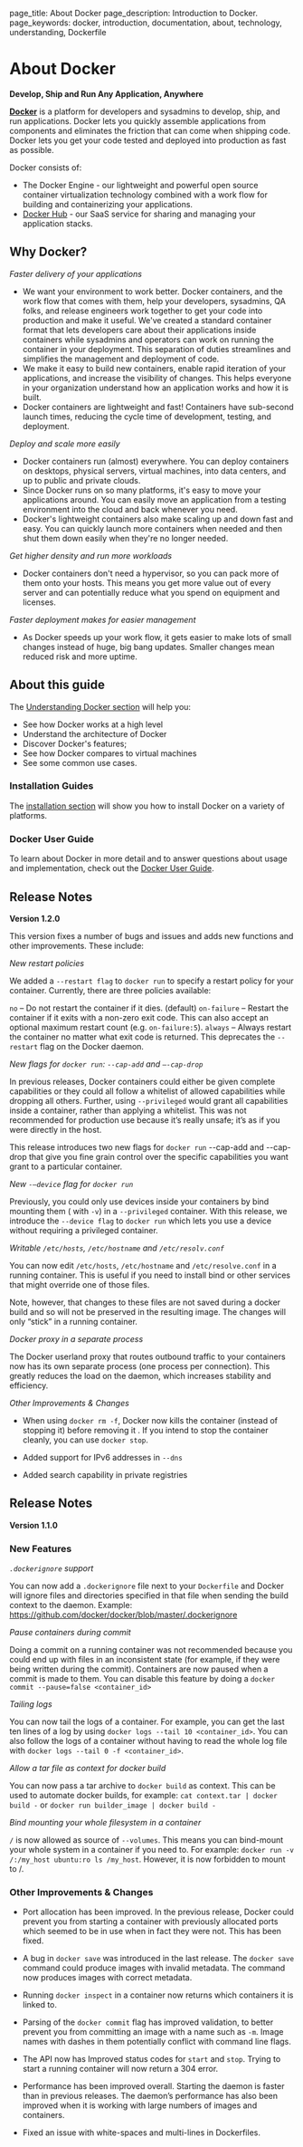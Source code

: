 page_title: About Docker
page_description: Introduction to Docker.
page_keywords: docker, introduction, documentation, about, technology, understanding, Dockerfile

# About Docker

**Develop, Ship and Run Any Application, Anywhere**

[**Docker**](https://www.docker.com) is a platform for developers and sysadmins
to develop, ship, and run applications.  Docker lets you quickly assemble
applications from components and eliminates the friction that can come when
shipping code. Docker lets you get your code tested and deployed into production
as fast as possible.

Docker consists of:

* The Docker Engine - our lightweight and powerful open source container
  virtualization technology combined with a work flow for building
  and containerizing your applications.
* [Docker Hub](https://hub.docker.com) - our SaaS service for
  sharing and managing your application stacks.

## Why Docker?

*Faster delivery of your applications*

* We want your environment to work better. Docker containers,
      and the work flow that comes with them, help your developers,
      sysadmins, QA folks, and release engineers work together to get your code
      into production and make it useful. We've created a standard
      container format that lets developers care about their applications
      inside containers while sysadmins and operators can work on running the
      container in your deployment. This separation of duties streamlines and
      simplifies the management and deployment of code.
* We make it easy to build new containers, enable rapid iteration of
      your applications, and increase the visibility of changes. This
      helps everyone in your organization understand how an application works
      and how it is built.
* Docker containers are lightweight and fast! Containers have
      sub-second launch times, reducing the cycle
      time of development, testing, and deployment.

*Deploy and scale more easily*

* Docker containers run (almost) everywhere. You can deploy
      containers on desktops, physical servers, virtual machines, into
      data centers, and up to public and private clouds.
* Since Docker runs on so many platforms, it's easy to move your
      applications around. You can easily move an application from a
      testing environment into the cloud and back whenever you need.
* Docker's lightweight containers also make scaling up and
      down fast and easy. You can quickly launch more containers when
      needed and then shut them down easily when they're no longer needed.

*Get higher density and run more workloads*

* Docker containers don't need a hypervisor, so you can pack more of
      them onto your hosts. This means you get more value out of every
      server and can potentially reduce what you spend on equipment and
      licenses.

*Faster deployment makes for easier management*

* As Docker speeds up your work flow, it gets easier to make lots
      of small changes instead of huge, big bang updates. Smaller
      changes mean reduced risk and more uptime.

## About this guide

The [Understanding Docker section](introduction/understanding-docker.md) will help you:

 - See how Docker works at a high level
 - Understand the architecture of Docker
 - Discover Docker's features;
 - See how Docker compares to virtual machines
 - See some common use cases.

### Installation Guides

The [installation section](/installation/#installation) will show you how to install
Docker on a variety of platforms.


### Docker User Guide

To learn about Docker in more detail and to answer questions about usage and
implementation, check out the [Docker User Guide](/userguide/).

## Release Notes

**Version 1.2.0**

This version fixes a number of bugs and issues and adds new functions and other
improvements. These include:

*New restart policies*

We added a `--restart flag` to `docker run` to specify a restart policy for your
container. Currently, there are three policies available:

`no` – Do not restart the container if it dies. (default)
`on-failure` – Restart the container if it exits with a non-zero exit code.
This can also accept an optional maximum restart count (e.g. `on-failure:5`).
`always` – Always restart the container no matter what exit code is returned.
This deprecates the `--restart` flag on the Docker daemon.

*New flags for `docker run`: `--cap-add` and `–-cap-drop`*

In previous releases, Docker containers could either be given complete capabilities or
they could all follow a whitelist of allowed capabilities while dropping all others.
Further, using `--privileged` would grant all capabilities inside a container, rather than
applying a whitelist. This was not recommended for production use because it’s really
unsafe; it’s as if you were directly in the host.

This release introduces two new flags for `docker run` --cap-add and --cap-drop that give
you fine grain control over the specific capabilities you want grant to a particular
container.

*New `-–device` flag for `docker run`*

Previously, you could only use devices inside your containers by bind mounting them ( with
`-v`) in a `--privileged` container. With this release, we introduce the `--device flag`
to `docker run` which lets you use a device without requiring a privileged container.


*Writable `/etc/hosts`, `/etc/hostname` and `/etc/resolv.conf`*

You can now edit `/etc/hosts`, `/etc/hostname` and `/etc/resolve.conf` in a running
container. This is useful if you need to install bind or other services that might
override one of those files.

Note, however, that changes to these files are not saved during a docker build and so will
not be preserved in the resulting image. The changes will only “stick” in a running
container.

*Docker proxy in a separate process*

The Docker userland proxy that routes outbound traffic to your containers now has its own
separate process (one process per connection). This greatly reduces the load on the
daemon, which increases stability and efficiency.

*Other Improvements & Changes*

* When using `docker rm -f`, Docker now kills the container (instead of stopping it) before removing it . If you intend to stop the container cleanly, you can use `docker stop`.

* Added support for IPv6 addresses in `--dns`

* Added search capability in private registries

## Release Notes

<b>Version 1.1.0</b>

### New Features

*`.dockerignore` support*

You can now add a `.dockerignore` file next to your `Dockerfile` and Docker will ignore files and directories specified in that file when sending the build context to the daemon. 
Example: https://github.com/docker/docker/blob/master/.dockerignore

*Pause containers during commit*

Doing a commit on a running container was not recommended because you could end up with files in an inconsistent state (for example, if they were being written during the commit). Containers are now paused when a commit is made to them.
You can disable this feature by doing a `docker commit --pause=false <container_id>`

*Tailing logs*

You can now tail the logs of a container. For example, you can get the last ten lines of a log by using `docker logs --tail 10 <container_id>`. You can also follow the logs of a container without having to read the whole log file with `docker logs --tail 0 -f <container_id>`.

*Allow a tar file as context for docker build*

You can now pass a tar archive to `docker build` as context. This can be used to automate docker builds, for example: `cat context.tar | docker build -` or `docker run builder_image | docker build -`

*Bind mounting your whole filesystem in a container*

`/` is now allowed as source of `--volumes`. This means you can bind-mount your whole system in a container if you need to. For example: `docker run -v /:/my_host ubuntu:ro ls /my_host`. However, it is now forbidden to mount to /.


### Other Improvements & Changes

* Port allocation has been improved. In the previous release, Docker could prevent you from starting a container with previously allocated ports which seemed to be in use when in fact they were not. This has been fixed.

* A bug in `docker save` was introduced in the last release. The `docker save` command could produce images with invalid metadata. The command now produces images with correct metadata.

* Running `docker inspect` in a container now returns which containers it is linked to.

* Parsing of the `docker commit` flag has improved validation, to better prevent you from committing an image with a name such as  `-m`. Image names with dashes in them potentially conflict with command line flags.

* The API now has Improved status codes for  `start` and `stop`. Trying to start a running container will now return a 304 error.

* Performance has been improved overall. Starting the daemon is faster than in previous releases. The daemon’s performance has also been improved when it is working with large numbers of images and containers.

* Fixed an issue with white-spaces and multi-lines in Dockerfiles. 


